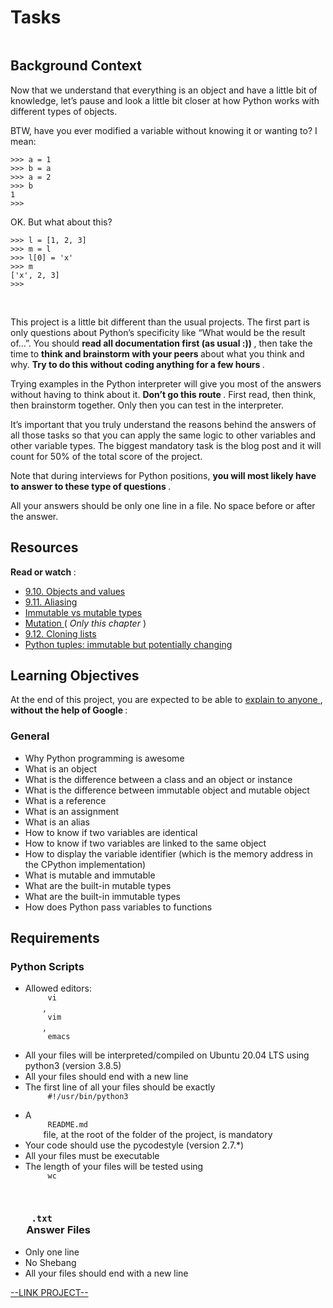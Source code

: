 # Tasks

<html>
<div class="panel panel-default" id="project-description">
 <div class="panel-body">
  <p>
   <img alt="" loading="lazy" src="https://s3.amazonaws.com/intranet-projects-files/holbertonschool-higher-level_programming+/252/r_208403_QPSN8.jpg" style=""/>
   <br/>
  </p>
  <h2>
   Background Context
  </h2>
  <p>
   Now that we understand that everything is an object and have a little bit of knowledge, let’s pause and look a little bit closer at how Python works with different types of objects.
  </p>
  <p>
   BTW, have you ever modified a variable without knowing it or wanting to? I mean:
  </p>
  <pre><code>&gt;&gt;&gt; a = 1
&gt;&gt;&gt; b = a
&gt;&gt;&gt; a = 2
&gt;&gt;&gt; b
1
&gt;&gt;&gt; 
</code></pre>
  <p>
   OK. But what about this?
  </p>
  <pre><code>&gt;&gt;&gt; l = [1, 2, 3]
&gt;&gt;&gt; m = l
&gt;&gt;&gt; l[0] = 'x'
&gt;&gt;&gt; m
['x', 2, 3]
&gt;&gt;&gt; 
</code></pre>
  <p>
   <img alt="" loading="lazy" src="https://media.giphy.com/media/wAjfQ9MLUfFjq/giphy.gif" style=""/>
   <br/>
   <br/>
  </p>
  <p>
   This project is a little bit different than the usual projects. The first part is only questions about Python’s specificity like “What would be the result of…”. 
You should
   <strong>
    read all documentation first (as usual :))
   </strong>
   , then take the time to
   <strong>
    think and brainstorm with your peers
   </strong>
   about what you think and why.
   <strong>
    Try to do this without coding anything for a few hours
   </strong>
   .
  </p>
  <p>
   Trying examples in the Python interpreter will give you most of the answers without having to think about it.
   <strong>
    Don’t go this route
   </strong>
   . First read, then think, then brainstorm together. Only then you can test in the interpreter.
  </p>
  <p>
   It’s important that you truly understand the reasons behind the answers of all those tasks so that you can apply the same logic to other variables and other variable types.
The biggest mandatory task is the blog post and it will count for 50% of the total score of the project.
  </p>
  <p>
   Note that during interviews for Python positions,
   <strong>
    you will most likely have to answer to these type of questions
   </strong>
   .
  </p>
  <p>
   All your answers should be only one line in a file. No space before or after the answer.
  </p>
  <h2>
   Resources
  </h2>
  <p>
   <strong>
    Read or watch
   </strong>
   :
  </p>
  <ul>
   <li>
    <a href="http://www.openbookproject.net/thinkcs/python/english2e/ch09.html#objects-and-values" target="_blank" title="9.10. Objects and values">
     9.10. Objects and values
    </a>
   </li>
   <li>
    <a href="http://www.openbookproject.net/thinkcs/python/english2e/ch09.html#aliasing" target="_blank" title="9.11. Aliasing">
     9.11. Aliasing
    </a>
   </li>
   <li>
    <a href="https://stackoverflow.com/questions/8056130/immutable-vs-mutable-types" target="_blank" title="Immutable vs mutable types">
     Immutable vs mutable types
    </a>
   </li>
   <li>
    <a href="http://composingprograms.com/pages/24-mutable-data.html#sequence-objects" target="_blank" title="Mutation">
     Mutation
    </a>
    (
    <em>
     Only this chapter
    </em>
    )
   </li>
   <li>
    <a href="http://www.openbookproject.net/thinkcs/python/english2e/ch09.html#cloning-lists" target="_blank" title="9.12. Cloning lists">
     9.12. Cloning lists
    </a>
   </li>
   <li>
    <a href="http://radar.oreilly.com/2014/10/python-tuples-immutable-but-potentially-changing.html" target="_blank" title="Python tuples: immutable but potentially changing">
     Python tuples: immutable but potentially changing
    </a>
   </li>
  </ul>
  <h2>
   Learning Objectives
  </h2>
  <p>
   At the end of this project, you are expected to be able to
   <a href="https://fs.blog/feynman-learning-technique/" target="_blank" title="explain to anyone">
    explain to anyone
   </a>
   ,
   <strong>
    without the help of Google
   </strong>
   :
  </p>
  <h3>
   General
  </h3>
  <ul>
   <li>
    Why Python programming is awesome
   </li>
   <li>
    What is an object
   </li>
   <li>
    What is the difference between a class and an object or instance
   </li>
   <li>
    What is the difference between immutable object and mutable object
   </li>
   <li>
    What is a reference
   </li>
   <li>
    What is an assignment
   </li>
   <li>
    What is an alias
   </li>
   <li>
    How to know if two variables are identical
   </li>
   <li>
    How to know if two variables are linked to the same object
   </li>
   <li>
    How to display the variable identifier (which is the memory address in the CPython implementation)
   </li>
   <li>
    What is mutable and immutable
   </li>
   <li>
    What are the built-in mutable types
   </li>
   <li>
    What are the built-in immutable types
   </li>
   <li>
    How does Python pass variables to functions
   </li>
  </ul>
  <h2>
   Requirements
  </h2>
  <h3>
   Python Scripts
  </h3>
  <ul>
   <li>
    Allowed editors:
    <code>
     vi
    </code>
    ,
    <code>
     vim
    </code>
    ,
    <code>
     emacs
    </code>
   </li>
   <li>
    All your files will be interpreted/compiled on Ubuntu 20.04 LTS using python3 (version 3.8.5)
   </li>
   <li>
    All your files should end with a new line
   </li>
   <li>
    The first line of all your files should be exactly
    <code>
     #!/usr/bin/python3
    </code>
   </li>
   <li>
    A
    <code>
     README.md
    </code>
    file, at the root of the folder of the project, is mandatory
   </li>
   <li>
    Your code should use the pycodestyle (version 2.7.*)
   </li>
   <li>
    All your files must be executable
   </li>
   <li>
    The length of your files will be tested using
    <code>
     wc
    </code>
   </li>
  </ul>
  <h3>
   <code>
    .txt
   </code>
   Answer Files
  </h3>
  <ul>
   <li>
    Only one line
   </li>
   <li>
    No Shebang
   </li>
   <li>
    All your files should end with a new line
   </li>
  </ul>
 </div>
</div>

[--LINK PROJECT--](https://intranet.hbtn.io/projects/2126)
</html>